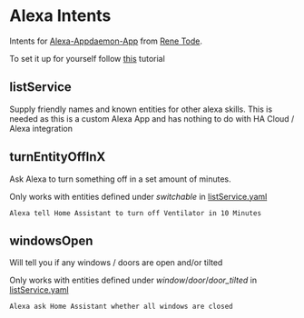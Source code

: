 # Alexa Intents

Intents for [Alexa-Appdaemon-App](https://github.com/ReneTode/Alexa-Appdaemon-App) from [Rene Tode](https://github.com/ReneTode).

To set it up for yourself follow [this](https://github.com/ReneTode/Alexa-Appdaemon-App/blob/master/alexa%20skill%20tutorial.md) tutorial

## listService
Supply friendly names and known entities for other alexa skills.
This is needed as this is a custom Alexa App and has nothing to do with HA Cloud / Alexa integration
## turnEntityOffInX
Ask Alexa to turn something off in a set amount of minutes.

Only works with entities defined under *switchable* in [listService.yaml](https://github.com/eifinger/appdaemon-scripts/blob/master/alexa/listService/listService.yaml)

``Alexa tell Home Assistant to turn off Ventilator in 10 Minutes``

## windowsOpen
Will tell you if any windows / doors are open and/or tilted

Only works with entities defined under *window*/*door*/*door_tilted* in [listService.yaml](https://github.com/eifinger/appdaemon-scripts/blob/master/alexa/listService/listService.yaml)

``Alexa ask Home Assistant whether all windows are closed``
